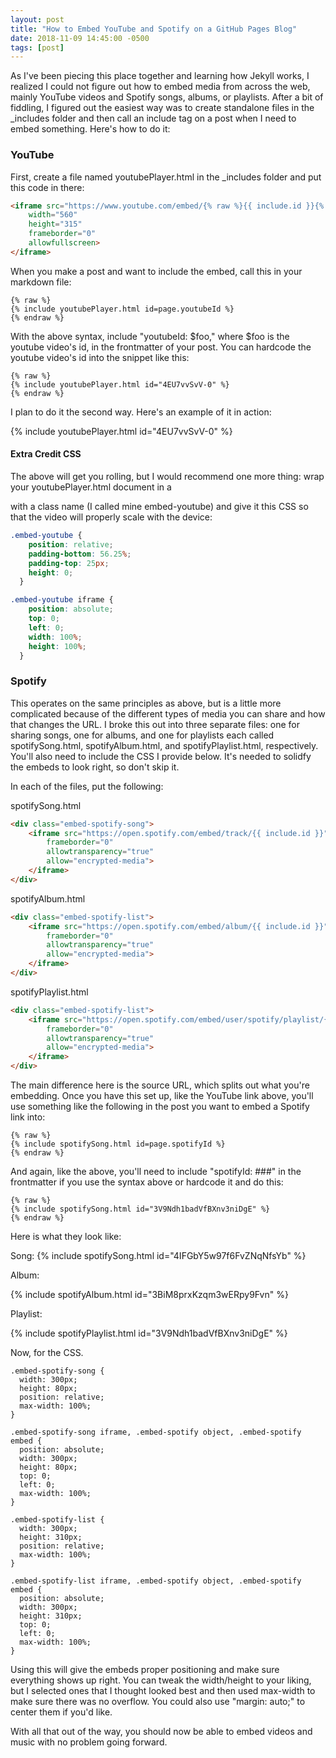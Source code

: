 ```yaml
---
layout: post
title: "How to Embed YouTube and Spotify on a GitHub Pages Blog"
date: 2018-11-09 14:45:00 -0500
tags: [post]
---
```


As I've been piecing this place together and learning how Jekyll works, I realized I could not figure out how to embed media from across the web, mainly YouTube videos and Spotify songs, albums, or playlists. After a bit of fiddling, I figured out the easiest way was to create standalone files in the _includes folder and then call an include tag on a post when I need to embed something. Here's how to do it:

### YouTube
First, create a file named youtubePlayer.html in the _includes folder and put this code in there:

```html
<iframe src="https://www.youtube.com/embed/{% raw %}{{ include.id }}{% endraw %}" 
    width="560" 
    height="315"
    frameborder="0" 
    allowfullscreen>
</iframe>
```

When you make a post and want to include the embed, call this in your markdown file:
```
{% raw %}
{% include youtubePlayer.html id=page.youtubeId %}
{% endraw %}
```

With the above syntax, include "youtubeId: $foo," where $foo is the youtube video's id, in the frontmatter of your post. You can hardcode the youtube video's id into the snippet like this:

```
{% raw %}
{% include youtubePlayer.html id="4EU7vvSvV-0" %}
{% endraw %}
```
I plan to do it the second way. Here's an example of it in action:

{% include youtubePlayer.html id="4EU7vvSvV-0" %}


#### Extra Credit CSS
The above will get you rolling, but I would recommend one more thing: wrap your youtubePlayer.html document in a <div> with a class name (I called mine embed-youtube) and give it this CSS so that the video will properly scale with the device:

```css
.embed-youtube {
    position: relative;
    padding-bottom: 56.25%;
    padding-top: 25px;
    height: 0;
  }

.embed-youtube iframe {
    position: absolute;
    top: 0;
    left: 0;
    width: 100%;
    height: 100%;
  }
```

### Spotify
This operates on the same principles as above, but is a little more complicated because of the different types of media you can share and how that changes the URL. I broke this out into three separate files: one for sharing songs, one for albums, and one for playlists each called spotifySong.html, spotifyAlbum.html, and spotifyPlaylist.html, respectively. You'll also need to include the CSS I provide below. It's needed to solidfy the embeds to look right, so don't skip it. 

In each of the files, put the following:

spotifySong.html
```html
<div class="embed-spotify-song">
    <iframe src="https://open.spotify.com/embed/track/{{ include.id }}"  
        frameborder="0" 
        allowtransparency="true" 
        allow="encrypted-media">
    </iframe>
</div>
```

spotifyAlbum.html
```html
<div class="embed-spotify-list">
    <iframe src="https://open.spotify.com/embed/album/{{ include.id }}" 
        frameborder="0" 
        allowtransparency="true" 
        allow="encrypted-media">
    </iframe>
</div>
```

spotifyPlaylist.html
```html
<div class="embed-spotify-list">
    <iframe src="https://open.spotify.com/embed/user/spotify/playlist/{{ include.id }}" 
        frameborder="0" 
        allowtransparency="true" 
        allow="encrypted-media">
    </iframe>
</div>
```

The main difference here is the source URL, which splits out what you're embedding. Once you have this set up, like the YouTube link above, you'll use something like the following in the post you want to embed a Spotify link into:

```
{% raw %}
{% include spotifySong.html id=page.spotifyId %}
{% endraw %}
```

And again, like the above, you'll need to include "spotifyId: ###" in the frontmatter if you use the syntax above or hardcode it and do this:

```
{% raw %}
{% include spotifySong.html id="3V9Ndh1badVfBXnv3niDgE" %}
{% endraw %}
```

Here is what they look like:

Song:
{% include spotifySong.html id="4IFGbY5w97f6FvZNqNfsYb" %}

Album:

{% include spotifyAlbum.html id="3BiM8prxKzqm3wERpy9Fvn" %}

Playlist:

{% include spotifyPlaylist.html id="3V9Ndh1badVfBXnv3niDgE" %}

Now, for the CSS.

```
.embed-spotify-song {
  width: 300px;
  height: 80px;
  position: relative;
  max-width: 100%;
}

.embed-spotify-song iframe, .embed-spotify object, .embed-spotify embed {
  position: absolute;
  width: 300px;
  height: 80px;
  top: 0;
  left: 0;
  max-width: 100%;
}

.embed-spotify-list {
  width: 300px;
  height: 310px;
  position: relative;
  max-width: 100%;
}

.embed-spotify-list iframe, .embed-spotify object, .embed-spotify embed {
  position: absolute;
  width: 300px;
  height: 310px;
  top: 0;
  left: 0;
  max-width: 100%;
}
```

Using this will give the embeds proper positioning and make sure everything shows up right. You can tweak the width/height to your liking, but I selected ones that I thought looked best and then used max-width to make sure there was no overflow. You could also use "margin: auto;" to center them if you'd like.

With all that out of the way, you should now be able to embed videos and music with no problem going forward.